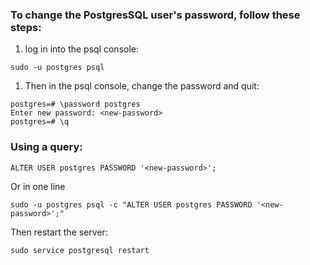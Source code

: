 ### To change the PostgresSQL user's password, follow these steps:

1. log in into the psql console:
```shell
sudo -u postgres psql
```
1. Then in the psql console, change the password and quit:
```shell
postgres=# \password postgres
Enter new password: <new-password>
postgres=# \q
```
    

### Using a query:
```shell
ALTER USER postgres PASSWORD '<new-password>';
```

Or in one line

```shell
sudo -u postgres psql -c "ALTER USER postgres PASSWORD '<new-password>';"
```

Then restart the server:

```shell
sudo service postgresql restart
```
